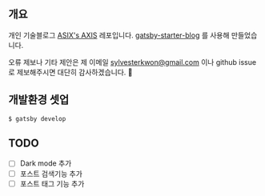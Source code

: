 ## 개요
개인 기술블로그 [ASIX's AXIS](https://sylvesterkwon.github.io/) 레포입니다. [gatsby-starter-blog](https://www.gatsbyjs.com/starters/gatsbyjs/gatsby-starter-blog) 를 사용해 만들었습니다.

오류 제보나 기타 제안은 제 이메일 sylvesterkwon@gmail.com 이나 github issue 로 제보해주시면 대단히 감사하겠습니다. :bow:

## 개발환경 셋업
```shell
$ gatsby develop
```

## TODO
- [ ] Dark mode 추가
- [ ] 포스트 검색기능 추가
- [ ] 포스트 태그 기능 추가